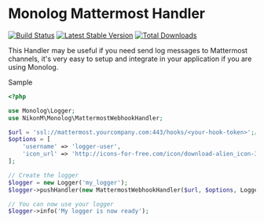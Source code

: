 # Monolog Mattermost Handler

[![Build Status](https://travis-ci.com/nikonm/monolog-mattermost.svg?branch=master)](https://travis-ci.org/nikonm/monolog-mattermost)
[![Latest Stable Version](https://poser.pugx.org/nikonm/monolog-mattermost/v/stable)](https://packagist.org/packages/nikonm/monolog-mattermost)
[![Total Downloads](https://poser.pugx.org/nikonm/monolog-mattermost/downloads)](https://packagist.org/packages/nikonm/monolog-mattermost)

This Handler may be useful if you need send log messages to Mattermost channels, it's very easy to setup and integrate in your application if you are using Monolog.

Sample
```php
<?php

use Monolog\Logger;
use NikonM\Monolog\MattermostWebhookHandler;

$url = 'ssl://mattermost.yourcompany.com:443/hooks/<your-hook-token>';//PORT is Required
$options = [
    'username' => 'logger-user',
    'icon_url' => 'http://icons-for-free.com/icon/download-alien_icon-367307.png'
];

// Create the logger
$logger = new Logger('my_logger');
$logger->pushHandler(new MattermostWebhookHandler($url, $options, Logger::DEBUG));

// You can now use your logger
$logger->info('My logger is now ready');
```

